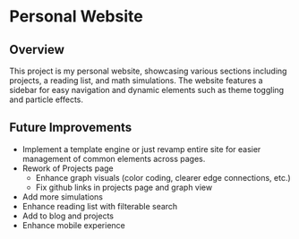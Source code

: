 # Personal Website

## Overview

This project is my personal website, showcasing various sections including projects, a reading list, and math simulations. The website features a sidebar for easy navigation and dynamic elements such as theme toggling and particle effects.

## Future Improvements

- Implement a template engine or just revamp entire site for easier management of common elements across pages.
- Rework of Projects page
    - Enhance graph visuals (color coding, clearer edge connections, etc.)
    - Fix github links in projects page and graph view
- Add more simulations
- Enhance reading list with filterable search
- Add to blog and projects
- Enhance mobile experience
